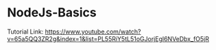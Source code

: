 # NodeJs-Basics
Tutorial Link: https://www.youtube.com/watch?v=65a5QQ3ZR2g&index=1&list=PL55RiY5tL51oGJorjEgl6NVeDbx_fO5jR
